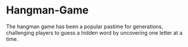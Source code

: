 # Hangman-Game
The hangman game has been a popular pastime for generations, challenging players to guess a hidden word by uncovering one letter at a time.
